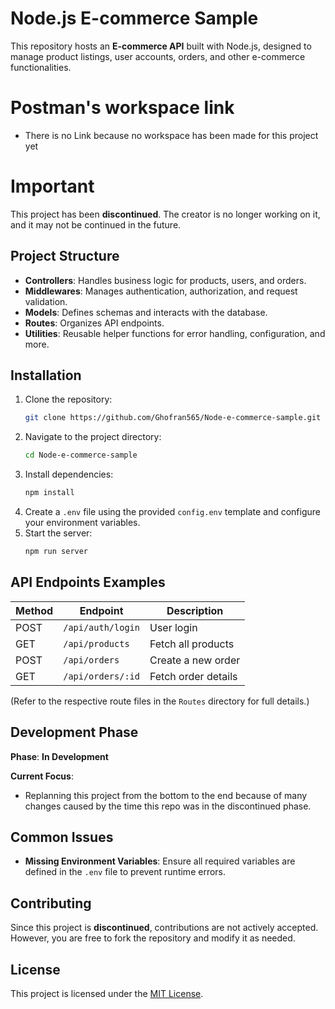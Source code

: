 # Node.js E-commerce Sample

This repository hosts an **E-commerce API** built with Node.js, designed to manage product listings, user accounts, orders, and other e-commerce functionalities.

# Postman's workspace link
- There is no Link because no workspace has been made for this project yet

# Important

This project has been **discontinued**. The creator is no longer working on it, and it may not be continued in the future.

## Project Structure

- **Controllers**: Handles business logic for products, users, and orders.
- **Middlewares**: Manages authentication, authorization, and request validation.
- **Models**: Defines schemas and interacts with the database.
- **Routes**: Organizes API endpoints.
- **Utilities**: Reusable helper functions for error handling, configuration, and more.

## Installation

1. Clone the repository:
   ```bash
   git clone https://github.com/Ghofran565/Node-e-commerce-sample.git
   ```
2. Navigate to the project directory:
   ```bash
   cd Node-e-commerce-sample
   ```
3. Install dependencies:
   ```bash
   npm install
   ```
4. Create a `.env` file using the provided `config.env` template and configure your environment variables.
5. Start the server:
   ```bash
   npm run server
   ```

## API Endpoints Examples

| Method | Endpoint             | Description              |
|--------|----------------------|--------------------------|
| POST   | `/api/auth/login`    | User login               |
| GET    | `/api/products`      | Fetch all products       |
| POST   | `/api/orders`        | Create a new order       |
| GET    | `/api/orders/:id`    | Fetch order details      |

(Refer to the respective route files in the `Routes` directory for full details.)

## Development Phase

**Phase**: **In Development**

**Current Focus**:
- Replanning this project from the bottom to the end because of many changes caused by the time this repo was in the discontinued phase.  

## Common Issues

- **Missing Environment Variables**: Ensure all required variables are defined in the `.env` file to prevent runtime errors.

## Contributing

Since this project is **discontinued**, contributions are not actively accepted. However, you are free to fork the repository and modify it as needed.

## License

This project is licensed under the [MIT License](LICENSE).
